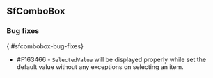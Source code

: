 ## SfComboBox

### Bug fixes
{:#sfcombobox-bug-fixes}

* \#F163466 - `SelectedValue` will be displayed properly while set the default value without any exceptions on selecting an item.